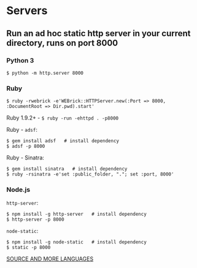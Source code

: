 # Servers

## Run an ad hoc static http server in your current directory, runs on port 8000

### Python 3

`$ python -m http.server 8000`

### Ruby

`$ ruby -rwebrick -e'WEBrick::HTTPServer.new(:Port => 8000, :DocumentRoot => Dir.pwd).start'`

Ruby 1.9.2+ - `$ ruby -run -ehttpd . -p8000`

Ruby - `adsf`:

```
$ gem install adsf   # install dependency
$ adsf -p 8000
```

Ruby - Sinatra:

```
$ gem install sinatra   # install dependency
$ ruby -rsinatra -e'set :public_folder, "."; set :port, 8000'
```

### Node.js

`http-server`:

```
$ npm install -g http-server   # install dependency
$ http-server -p 8000
```

`node-static`:

```
$ npm install -g node-static   # install dependency
$ static -p 8000
```

[SOURCE AND MORE LANGUAGES](https://gist.github.com/willurd/5720255)
